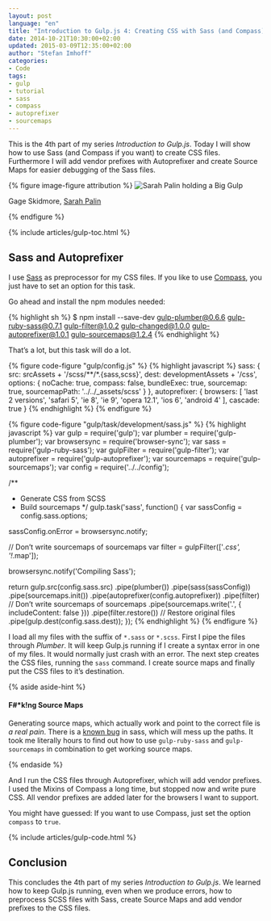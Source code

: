 ```yaml
---
layout: post
language: "en"
title: "Introduction to Gulp.js 4: Creating CSS with Sass (and Compass)"
date: 2014-10-21T10:30:00+02:00
updated: 2015-03-09T12:35:00+02:00
author: "Stefan Imhoff"
categories:
- Code
tags:
- gulp
- tutorial
- sass
- compass
- autoprefixer
- sourcemaps
---
```


This is the 4th part of my series *Introduction to Gulp.js*. Today I will show how to use Sass (and Compass if you want) to create CSS files. Furthermore I will add vendor prefixes with Autoprefixer and create Source Maps for easier debugging of the Sass files.

{% figure image-figure attribution %}
<img src="/assets/images/artikel/gulp-tutorial-4.jpg" alt="Sarah Palin holding a Big Gulp">
<p class="attribution-text"><i class="icon-cc"></i> Gage Skidmore, <a href="https://www.flickr.com/photos/gageskidmore/8571336210">Sarah Palin</a></p>
{% endfigure %}

{% include articles/gulp-toc.html %}

## Sass and Autoprefixer
I use [Sass](http://sass-lang.com/) as preprocessor for my CSS files. If you like to use [Compass](http://compass-style.org/), you just have to set an option for this task.

Go ahead and install the npm modules needed:


{% highlight sh %}
$ npm install --save-dev gulp-plumber@0.6.6 gulp-ruby-sass@0.7.1 gulp-filter@1.0.2 gulp-changed@1.0.0 gulp-autoprefixer@1.0.1 gulp-sourcemaps@1.2.4
{% endhighlight %}

That’s a lot, but this task will do a lot.

{% figure code-figure "gulp/config.js" %}
{% highlight javascript %}
sass: {
  src:  srcAssets + '/scss/**/*.{sass,scss}',
  dest: developmentAssets + '/css',
  options: {
    noCache: true,
    compass: false,
    bundleExec: true,
    sourcemap: true,
    sourcemapPath: '../../_assets/scss'
  }
},
autoprefixer: {
  browsers: [
    'last 2 versions',
    'safari 5',
    'ie 8',
    'ie 9',
    'opera 12.1',
    'ios 6',
    'android 4'
  ],
  cascade: true
}
{% endhighlight %}
{% endfigure %}

{% figure code-figure "gulp/task/development/sass.js" %}
{% highlight javascript %}
var gulp         = require('gulp');
var plumber      = require('gulp-plumber');
var browsersync  = require('browser-sync');
var sass         = require('gulp-ruby-sass');
var gulpFilter   = require('gulp-filter');
var autoprefixer = require('gulp-autoprefixer');
var sourcemaps   = require('gulp-sourcemaps');
var config       = require('../../config');

/**
 * Generate CSS from SCSS
 * Build sourcemaps
 */
gulp.task('sass', function() {
  var sassConfig = config.sass.options;

  sassConfig.onError = browsersync.notify;

  // Don’t write sourcemaps of sourcemaps
  var filter = gulpFilter(['*.css', '!*.map']);

  browsersync.notify('Compiling Sass');

  return gulp.src(config.sass.src)
    .pipe(plumber())
    .pipe(sass(sassConfig))
    .pipe(sourcemaps.init())
    .pipe(autoprefixer(config.autoprefixer))
    .pipe(filter) // Don’t write sourcemaps of sourcemaps
    .pipe(sourcemaps.write('.', { includeContent: false }))
    .pipe(filter.restore()) // Restore original files
    .pipe(gulp.dest(config.sass.dest));
});
{% endhighlight %}
{% endfigure %}

I load all my files with the suffix of `*.sass` or `*.scss`. First I pipe the files through *Plumber*. It will keep Gulp.js running if I create a syntax error in one of my files. It would normally just crash with an error. The next step creates the CSS files, running the `sass` command. I create source maps and finally put the CSS files to it’s destination.

{% aside aside-hint %}
<h4>F#*k!ng Source Maps</h4>
<p>Generating source maps, which actually work and point to the correct file is <em>a real pain</em>. There is a <a href="https://github.com/sindresorhus/gulp-ruby-sass/issues/17">known bug</a> in sass, which will mess up the paths. It took me literally hours to find out how to use <code>gulp-ruby-sass</code> and <code>gulp-sourcemaps</code> in combination to get working source maps.</p>
{% endaside %}

And I run the CSS files through Autoprefixer, which will add vendor prefixes. I used the Mixins of Compass a long time, but stopped now and write pure CSS. All vendor prefixes are added later for the browsers I want to support.

You might have guessed: If you want to use Compass, just set the option `compass` to `true`.

{% include articles/gulp-code.html %}

## Conclusion
This concludes the 4th part of my series *Introduction to Gulp.js*. We learned how to keep Gulp.js running, even when we produce errors, how to preprocess SCSS files with Sass, create Source Maps and add vendor prefixes to the CSS files.

